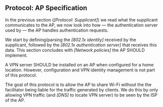 ## Protocol: AP Specification

In the previous section (*[Protocol: Supplicant]*)
we read what the supplicant communicates to the AP,
we now look into how
&mdash; the authentication server used by &mdash;
the AP handles authentication requests.

We start by defining/parsing the *[802.1x identity]* received by the supplicant,
followed by the *[802.1x authentication server]* that receives this data.
This section concludes with *[Network policies]* the AP
SHOULD
implement.

A VPN server SHOULD be installed on an AP when configured for a home location.
However,
configuration and VPN identity management is not part of this protocol.

The goal of this protocol is to allow the AP to share Wi-Fi
without the the facilitator being liable for the traffic generated by clients.
We do this by only allowing VPN traffic
(and *[DNS]* to locate VPN server)
to be seen by the ISP of the AP.
<!--
On the local network,
additional traffic is needed
for network management (e.g. DHCP).
-->


